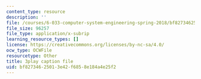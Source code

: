 ```yaml
---
content_type: resource
description: ''
file: /courses/6-033-computer-system-engineering-spring-2018/bf82734625013e42f6858e184a4e25f2_r2_-2KW76ec.srt
file_size: 96257
file_type: application/x-subrip
learning_resource_types: []
license: https://creativecommons.org/licenses/by-nc-sa/4.0/
ocw_type: OCWFile
resourcetype: Other
title: 3play caption file
uid: bf827346-2501-3e42-f685-8e184a4e25f2
---
```

